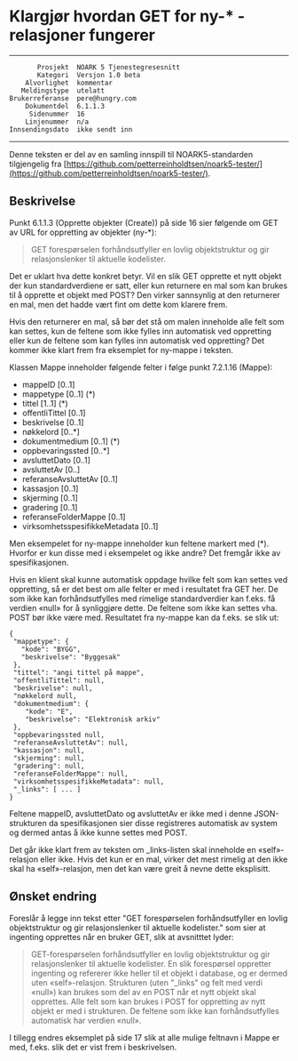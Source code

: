 Klargjør hvordan GET for ny-* -relasjoner fungerer
==================================================

 ------------------  ---------------------------------
           Prosjekt  NOARK 5 Tjenestegresesnitt
           Kategori  Versjon 1.0 beta
        Alvorlighet  kommentar
       Meldingstype  utelatt
    Brukerreferanse  pere@hungry.com
        Dokumentdel  6.1.1.3
         Sidenummer  16
        Linjenummer  n/a
    Innsendingsdato  ikke sendt inn
 ------------------  ---------------------------------

Denne teksten er del av en samling innspill til NOARK5-standarden
tilgjengelig fra [https://github.com/petterreinholdtsen/noark5-tester/](https://github.com/petterreinholdtsen/noark5-tester/).

Beskrivelse
-----------

Punkt 6.1.1.3 (Opprette objekter (Create)) på side 16 sier følgende om
GET av URL for oppretting av objekter (ny-*):

> GET forespørselen forhåndsutfyller en lovlig objektstruktur og gir
> relasjonslenker til aktuelle kodelister.

Det er uklart hva dette konkret betyr.  Vil en slik GET opprette et
nytt objekt der kun standardverdiene er satt, eller kun returnere en
mal som kan brukes til å opprette et objekt med POST?  Den virker
sannsynlig at den returnerer en mal, men det hadde vært fint om dette
kom klarere frem.

Hvis den returnerer en mal, så bør det stå om malen inneholde alle
felt som kan settes, kun de feltene som ikke fylles inn automatisk ved
oppretting eller kun de feltene som kan fylles inn automatisk ved
oppretting?  Det kommer ikke klart frem fra eksemplet for ny-mappe i
teksten.

Klassen Mappe inneholder følgende felter i følge punkt 7.2.1.16
(Mappe):

 * mappeID [0..1]
 * mappetype [0..1] (*)
 * tittel [1..1] (*)
 * offentliTittel [0..1]
 * beskrivelse [0..1]
 * nøkkelord [0..*]
 * dokumentmedium [0..1] (*)
 * oppbevaringssted [0..*]
 * avsluttetDato [0..1]
 * avsluttetAv [0..]
 * referanseAvsluttetAv [0..1]
 * kassasjon [0..1]
 * skjerming [0..1]
 * gradering [0..1]
 * referanseFolderMappe [0..1]
 * virksomhetsspesifikkeMetadata [0..1]

Men eksempelet for ny-mappe inneholder kun feltene markert med (*).
Hvorfor er kun disse med i eksempelet og ikke andre?  Det fremgår ikke
av spesifikasjonen.

Hvis en klient skal kunne automatisk oppdage hvilke felt som kan
settes ved oppretting, så er det best om alle felter er med i
resultatet fra GET her.  De som ikke kan forhåndsutfylles med rimelige
standardverdier kan f.eks. få verdien «null» for å synliggjøre dette.
De feltene som ikke kan settes vha. POST bør ikke være med.
Resultatet fra ny-mappe kan da f.eks. se slik ut:

```
{
 "mappetype": {
   "kode": "BYGG",
   "beskrivelse": "Byggesak"
 },
 "tittel": "angi tittel på mappe",
 "offentliTittel": null,
 "beskrivelse": null,
 "nøkkelord null,
 "dokumentmedium": {
    "kode": "E",
    "beskrivelse": "Elektronisk arkiv"
 },
 "oppbevaringssted null,
 "referanseAvsluttetAv": null,
 "kassasjon": null,
 "skjerming": null,
 "gradering": null,
 "referanseFolderMappe": null,
 "virksomhetsspesifikkeMetadata": null,
 "_links": [ ... ]
}
```

Feltene mappeID, avsluttetDato og avsluttetAv er ikke med i denne
JSON-strukturen da spesifikasjonen sier disse registreres automatisk
av system og dermed antas å ikke kunne settes med POST.

Det går ikke klart frem av teksten om \_links-listen skal inneholde en
«self»-relasjon eller ikke.  Hvis det kun er en mal, virker det mest
rimelig at den ikke skal ha «self»-relasjon, men det kan være greit å
nevne dette eksplisitt.

Ønsket endring
--------------

Foreslår å legge inn tekst etter "GET forespørselen forhåndsutfyller
en lovlig objektstruktur og gir relasjonslenker til aktuelle
kodelister." som sier at ingenting opprettes når en bruker GET, slik
at avsnitttet lyder:

> GET-forespørselen forhåndsutfyller en lovlig objektstruktur og gir
> relasjonslenker til aktuelle kodelister.  En slik forespørsel
> oppretter ingenting og refererer ikke heller til et objekt i
> database, og er dermed uten «self»-relasjon. Strukturen (uten
> "\_links" og felt med verdi «null») kan brukes som del av en POST
> når et nytt objekt skal opprettes.  Alle felt som kan brukes i POST
> for oppretting av nytt objekt er med i strukturen.  De feltene som
> ikke kan forhåndsutfylles automatisk har verdien «null».

I tillegg endres eksemplet på side 17 slik at alle mulige feltnavn i
Mappe er med, f.eks. slik det er vist frem i beskrivelsen.

